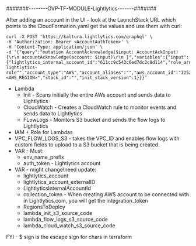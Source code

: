 #######--------OVP-TF-MODULE-Lightlytics-------#######

After adding an account in the UI - look at the LaunchStack URL which points to the CloudFormation.yaml
get the values and use them with curl:

```
curl -X POST 'https://kaltura.lightlytics.com/graphql' \
-H 'Authorization: Bearer <AccountAuthToken>' \
-H 'Content-Type: application/json' \
-d '{"query":"mutation AccountAcknowledge($input: AccountAckInput){\r\n accountAcknowledge(account: $input)\r\n }","variables":{"input":{"lightlytics_internal_account_id":"611cc9c543c6ed7dc2c8d114","role_arn":"arn:aws:iam::"${account_id}":role/"${var.env_name_prefix}-lightlytics-role"","account_type":"AWS","account_aliases":"","aws_account_id":"325235235235","stack_region":"<AWS_REGION>","stack_id":"","init_stack_version":1}}}'
```


* Lambda
  * Init - Scans initially the entire AWs account and sends data to Lightlytics
  * CloudWatch - Creates a CloudWatch rule to monitor events and sends data to Lightlytics
  * FLowLogs - Monitors S3 bucket and sends the flow logs to Lightlytics
* IAM + Role for Lambdas
* VPC_FLOW_LOGS_S3 - takes the VPC_ID and enables flow logs with custom fields to upload to a S3 bucket that is being created.
* VAR - Must:
  * env_name_prefix
  * auth_token - Lightlytics account
* VAR - might change\need update:
  * lightlytics_account
  * lightlytics_account_externalID
  * LightlyticsInternalAccountId
  * collection_token - When creating AWS account to be connected with in Lightlytics.com, you will get the integration_token
  * RegionsToDeploy
  * lambda_init_s3_source_code
  * lambda_flow_logs_s3_source_code
  * lambda_cloud_watch_s3_source_code


FYI - $ sign is the escape sign for chars in terraform 

